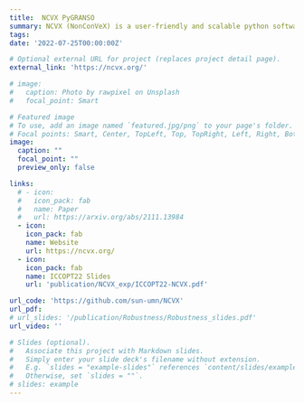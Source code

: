 ```yaml
---
title:  NCVX PyGRANSO 
summary: NCVX (NonConVeX) is a user-friendly and scalable python software package targeting general nonsmooth NCVX problems with nonsmooth constraints. 
tags: 
date: '2022-07-25T00:00:00Z'

# Optional external URL for project (replaces project detail page).
external_link: 'https://ncvx.org/'

# image:
#   caption: Photo by rawpixel on Unsplash
#   focal_point: Smart

# Featured image
# To use, add an image named `featured.jpg/png` to your page's folder.
# Focal points: Smart, Center, TopLeft, Top, TopRight, Left, Right, BottomLeft, Bottom, BottomRight.
image:
  caption: ""
  focal_point: ""
  preview_only: false

links:
  # - icon: 
  #   icon_pack: fab
  #   name: Paper
  #   url: https://arxiv.org/abs/2111.13984
  - icon: 
    icon_pack: fab
    name: Website
    url: https://ncvx.org/
  - icon: 
    icon_pack: fab
    name: ICCOPT22 Slides
    url: 'publication/NCVX_exp/ICCOPT22-NCVX.pdf'

url_code: 'https://github.com/sun-umn/NCVX'
url_pdf: 
# url_slides: '/publication/Robustness/Robustness_slides.pdf'
url_video: ''

# Slides (optional).
#   Associate this project with Markdown slides.
#   Simply enter your slide deck's filename without extension.
#   E.g. `slides = "example-slides"` references `content/slides/example-slides.md`.
#   Otherwise, set `slides = ""`.
# slides: example
---
```



